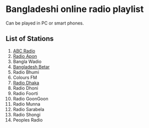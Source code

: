 # Bangladeshi online radio playlist

Can be played in PC or smart phones.

## List of Stations

1. [ABC Radio](https://www.abcradio.fm/)
1. [Radio Apon](http://www.radioapon.com/)
1. Bangla Wadio
1. [Bangladesh Betar](http://www.betar.gov.bd/)
1. Radio Bhumi
1. Colours FM
1. [Radio Dhaka](http://dhakafm904.com/)
1. Radio Dhoni
1. Radio Foorti
1. Radio GoonGoon
1. Radio Munna
1. Radio Sarabela
1. Radio Shongi
1. Peoples Radio
